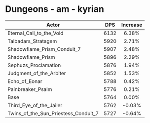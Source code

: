 # Dungeons - am - kyrian
| Actor | DPS | Increase |
|---|:---:|:---:|
|Eternal_Call_to_the_Void|6132|6.38%|
|Talbadars_Stratagem|5920|2.71%|
|Shadowflame_Prism_Conduit_7|5907|2.48%|
|Shadowflame_Prism|5896|2.29%|
|Sephuzs_Proclamation|5876|1.94%|
|Judgment_of_the_Arbiter|5852|1.53%|
|Echo_of_Eonar|5788|0.42%|
|Painbreaker_Psalm|5776|0.21%|
|Base|5764|0.00%|
|Third_Eye_of_the_Jailer|5762|-0.03%|
|Twins_of_the_Sun_Priestess_Conduit_7|5727|-0.64%|
